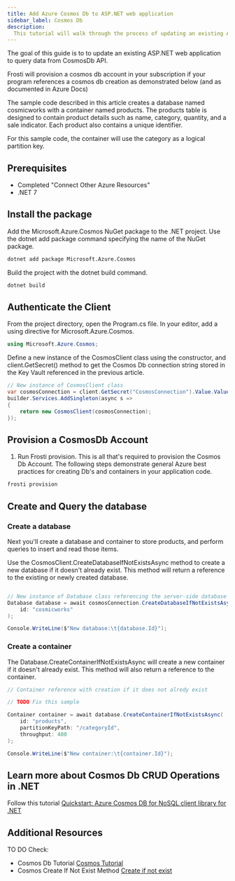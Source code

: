 ```yaml
---
title: Add Azure Cosmos Db to ASP.NET web application
sidebar_label: Cosmos Db
description:
  This tutorial will walk through the process of updating an existing ASP.NET web application that uses placeholder data to instead query from the API.
---
```


The goal of this guide is to to update an existing ASP.NET web application to query data from CosmosDb API.

Frosti will provision a cosmos db account in your subscription if your program references a cosmos db creation as demonstrated below (and as documented in Azure Docs)

The sample code described in this article creates a database named cosmicworks with a container named products. The products table is designed to contain product details such as name, category, quantity, and a sale indicator. Each product also contains a unique identifier.

For this sample code, the container will use the category as a logical partition key.

## Prerequisites
- Completed "Connect Other Azure Resources"
- .NET 7 

## Install the package

Add the Microsoft.Azure.Cosmos NuGet package to the .NET project. Use the dotnet add package command specifying the name of the NuGet package.

```bash title=".NET CLI"
dotnet add package Microsoft.Azure.Cosmos
```
Build the project with the dotnet build command.

```bash title=".NET CLI"
dotnet build
```
## Authenticate the Client

From the project directory, open the Program.cs file. In your editor, add a using directive for Microsoft.Azure.Cosmos.

```csharp title="Program.cs"
using Microsoft.Azure.Cosmos;
```

Define a new instance of the CosmosClient class using the constructor, and client.GetSecret() method to get the Cosmos Db connection string stored in the Key Vault referenced in the previous article.

```csharp title="Program.cs"
// New instance of CosmosClient class
var cosmosConnection = client.GetSecret("CosmosConnection").Value.Value;
builder.Services.AddSingleton(async s =>
{
    return new CosmosClient(cosmosConnection);
});
```

## Provision a CosmosDb Account
1. Run Frosti provision. This is all that's required to provision the Cosmos Db Account. The following steps demonstrate general Azure best practices for creating Db's and containers in your application code.

```bash 
frosti provision 
```

## Create and Query the database

### Create a database
Next you'll create a database and container to store products, and perform queries to insert and read those items.

Use the CosmosClient.CreateDatabaseIfNotExistsAsync method to create a new database if it doesn't already exist. This method will return a reference to the existing or newly created database.
```csharp title="Program.cs"

// New instance of Database class referencing the server-side database
Database database = await cosmosConnection.CreateDatabaseIfNotExistsAsync(
    id: "cosmicworks"
);

Console.WriteLine($"New database:\t{database.Id}");
```

### Create a container
The Database.CreateContainerIfNotExistsAsync will create a new container if it doesn't already exist. This method will also return a reference to the container.

```csharp title="Homecontroller.cs"
// Container reference with creation if it does not alredy exist

// TODO Fix this sample

Container container = await database.CreateContainerIfNotExistsAsync(
    id: "products",
    partitionKeyPath: "/categoryId",
    throughput: 400
);

Console.WriteLine($"New container:\t{container.Id}");
```

## Learn more about Cosmos Db CRUD Operations in .NET
Follow this tutorial [Quickstart: Azure Cosmos DB for NoSQL client library for .NET](https://learn.microsoft.com/en-us/azure/cosmos-db/nosql/quickstart-dotnet?tabs=azure-cli%2Cwindows%2Cconnection-string%2Csign-in-azure-cli)



## Additional Resources 
TO DO Check:
- Cosmos Db Tutorial [Cosmos Tutorial](https://learn.microsoft.com/en-us/azure/cosmos-db/nosql/quickstart-dotnet?tabs=azure-cli%2Cwindows%2Cpasswordless%2Csign-in-azure-cli)
- Cosmos Create If Not Exist Method [Create if not exist](https://learn.microsoft.com/en-us/dotnet/api/microsoft.azure.cosmos.cosmosclient.createdatabaseifnotexistsasync?view=azure-dotnet)
